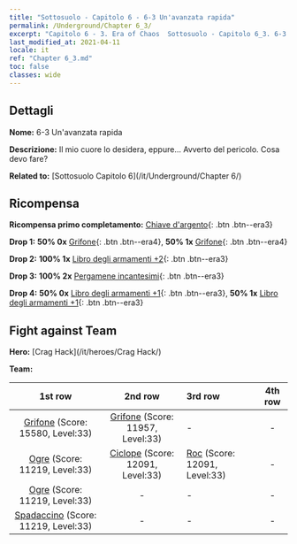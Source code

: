 ```yaml
---
title: "Sottosuolo - Capitolo 6 - 6-3 Un'avanzata rapida"
permalink: /Underground/Chapter 6_3/
excerpt: "Capitolo 6 - 3. Era of Chaos  Sottosuolo - Capitolo 6_3. 6-3 Un'avanzata rapida"
last_modified_at: 2021-04-11
locale: it
ref: "Chapter 6_3.md"
toc: false
classes: wide
---
```


## Dettagli

 **Nome:** 6-3 Un'avanzata rapida

 **Descrizione:** Il mio cuore lo desidera, eppure... Avverto del pericolo. Cosa devo fare?

 **Related to:** [Sottosuolo Capitolo 6](/it/Underground/Chapter 6/)

## Ricompensa

 **Ricompensa primo completamento:** [Chiave d'argento](/it/Items/con_693/){: .btn .btn--era3}

 **Drop 1:** **50% 0x** [Grifone](/it/Items/unt_192/){: .btn .btn--era4}, **50% 1x** [Grifone](/it/Items/unt_192/){: .btn .btn--era4}

 **Drop 2:** **100% 1x** [Libro degli armamenti +2](/it/Items/mat_32/){: .btn .btn--era3}

 **Drop 3:** **100% 2x** [Pergamene incantesimi](/it/Items/con_694/){: .btn .btn--era3}

 **Drop 4:** **50% 0x** [Libro degli armamenti +1](/it/Items/mat_25/){: .btn .btn--era3}, **50% 1x** [Libro degli armamenti +1](/it/Items/mat_25/){: .btn .btn--era3}


## Fight against Team
 **Hero:** [Crag Hack](/it/heroes/Crag Hack/)

 **Team:**


  | 1st row | 2nd row | 3rd row | 4th row |
  |:----:|:----:|:----|:----:|
  | [Grifone](/it/units/Griffin/) (Score: 15580, Level:33)  | [Grifone](/it/units/Griffin/) (Score: 11957, Level:33)  | - | - |
  | [Ogre](/it/units/Ogre/) (Score: 11219, Level:33)  | [Ciclope](/it/units/Cyclops/) (Score: 12091, Level:33)  | [Roc](/it/units/Roc/) (Score: 12091, Level:33)  | - |
  | [Ogre](/it/units/Ogre/) (Score: 11219, Level:33)  | - | - | - |
  | [Spadaccino](/it/units/Swordsman/) (Score: 11219, Level:33)  | - | - | - |


